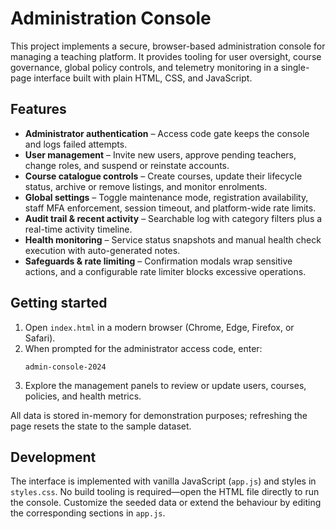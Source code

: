 # Administration Console

This project implements a secure, browser-based administration console for managing a teaching platform. It provides tooling for user oversight, course governance, global policy controls, and telemetry monitoring in a single-page interface built with plain HTML, CSS, and JavaScript.

## Features

- **Administrator authentication** – Access code gate keeps the console and logs failed attempts.
- **User management** – Invite new users, approve pending teachers, change roles, and suspend or reinstate accounts.
- **Course catalogue controls** – Create courses, update their lifecycle status, archive or remove listings, and monitor enrolments.
- **Global settings** – Toggle maintenance mode, registration availability, staff MFA enforcement, session timeout, and platform-wide rate limits.
- **Audit trail & recent activity** – Searchable log with category filters plus a real-time activity timeline.
- **Health monitoring** – Service status snapshots and manual health check execution with auto-generated notes.
- **Safeguards & rate limiting** – Confirmation modals wrap sensitive actions, and a configurable rate limiter blocks excessive operations.

## Getting started

1. Open `index.html` in a modern browser (Chrome, Edge, Firefox, or Safari).
2. When prompted for the administrator access code, enter:
   ```
   admin-console-2024
   ```
3. Explore the management panels to review or update users, courses, policies, and health metrics.

All data is stored in-memory for demonstration purposes; refreshing the page resets the state to the sample dataset.

## Development

The interface is implemented with vanilla JavaScript (`app.js`) and styles in `styles.css`. No build tooling is required—open the HTML file directly to run the console. Customize the seeded data or extend the behaviour by editing the corresponding sections in `app.js`.
